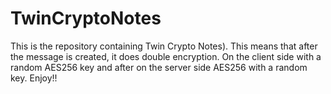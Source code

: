 # TwinCryptoNotes
This is the repository containing Twin Crypto Notes). This means that after the message is created, it does double encryption. On the client side with a random AES256 key and after on the server side AES256 with a random key. Enjoy!!

